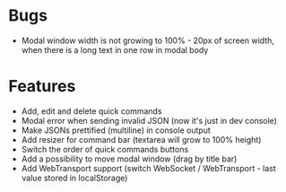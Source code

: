 # Bugs

- Modal window width is not growing to 100% - 20px of screen width, when there is a long text in one row in modal body

# Features

- Add, edit and delete quick commands
- Modal error when sending invalid JSON (now it's just in dev console)
- Make JSONs prettified (multiline) in console output
- Add resizer for command bar (textarea will grow to 100% height)
- Switch the order of quick commands buttons
- Add a possibility to move modal window (drag by title bar)
- Add WebTransport support (switch WebSocket / WebTransport - last value stored in localStorage)
